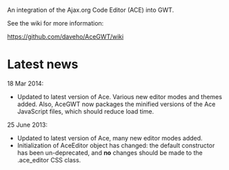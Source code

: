 An integration of the Ajax.org Code Editor (ACE) into GWT.

See the wiki for more information:

https://github.com/daveho/AceGWT/wiki

Latest news
===========

18 Mar 2014:

* Updated to latest version of Ace.  Various new editor modes and themes added.  Also, AceGWT now packages the minified versions of the Ace JavaScript files, which should reduce load time.

25 June 2013:

* Updated to latest version of Ace, many new editor modes added.
* Initialization of AceEditor object has changed: the default constructor has been un-deprecated, and **no** changes should be made to the .ace\_editor CSS class.
